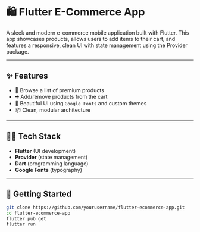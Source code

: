 # 🛍️ Flutter E-Commerce App

A sleek and modern e-commerce mobile application built with Flutter. This app showcases products, allows users to add items to their cart, and features a responsive, clean UI with state management using the Provider package.

---

## ✨ Features

- 🛒 Browse a list of premium products
- ➕ Add/remove products from the cart
- 🎨 Beautiful UI using `Google Fonts` and custom themes
- 📦 Clean, modular architecture

---

## 🧑‍💻 Tech Stack

- **Flutter** (UI development)
- **Provider** (state management)
- **Dart** (programming language)
- **Google Fonts** (typography)

---

## 🔧 Getting Started

```bash
git clone https://github.com/yourusername/flutter-ecommerce-app.git
cd flutter-ecommerce-app
flutter pub get
flutter run
